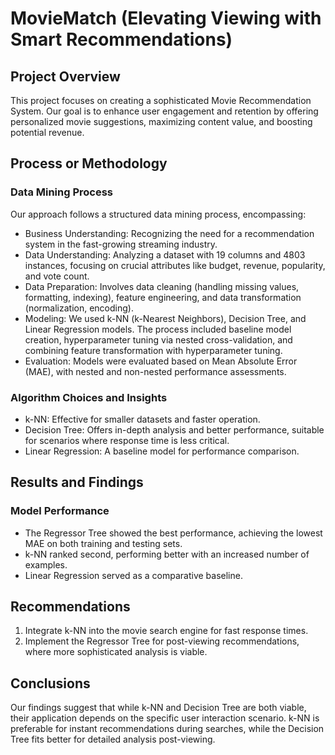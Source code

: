 # MovieMatch (Elevating Viewing with Smart Recommendations)

## Project Overview


This project focuses on creating a sophisticated Movie Recommendation System. Our goal is to enhance user engagement and retention by offering personalized movie suggestions, maximizing content value, and boosting potential revenue.

## Process or Methodology
### Data Mining Process

Our approach follows a structured data mining process, encompassing:
- Business Understanding: Recognizing the need for a recommendation system in the fast-growing streaming industry.
- Data Understanding: Analyzing a dataset with 19 columns and 4803 instances, focusing on crucial attributes like budget, revenue, popularity, and vote count.
- Data Preparation: Involves data cleaning (handling missing values, formatting, indexing), feature engineering, and data transformation (normalization, encoding).
- Modeling: We used k-NN (k-Nearest Neighbors), Decision Tree, and Linear Regression models. The process included baseline model creation, hyperparameter tuning via nested cross-validation, and combining feature transformation with hyperparameter tuning.
- Evaluation: Models were evaluated based on Mean Absolute Error (MAE), with nested and non-nested performance assessments.


### Algorithm Choices and Insights

- k-NN: Effective for smaller datasets and faster operation.
- Decision Tree: Offers in-depth analysis and better performance, suitable for scenarios where response time is less critical.
- Linear Regression: A baseline model for performance comparison.

## Results and Findings
### Model Performance

- The Regressor Tree showed the best performance, achieving the lowest MAE on both training and testing sets.
- k-NN ranked second, performing better with an increased number of examples.
- Linear Regression served as a comparative baseline.

## Recommendations

1. Integrate k-NN into the movie search engine for fast response times.
2. Implement the Regressor Tree for post-viewing recommendations, where more sophisticated analysis is viable.


## Conclusions

Our findings suggest that while k-NN and Decision Tree are both viable, their application depends on the specific user interaction scenario. k-NN is preferable for instant recommendations during searches, while the Decision Tree fits better for detailed analysis post-viewing.
